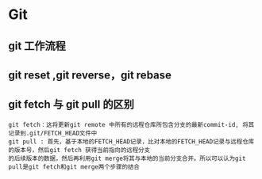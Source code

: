# Git

## git 工作流程

## git reset ,git reverse，git rebase

## git fetch 与 git pull 的区别

    git fetch：这将更新git remote 中所有的远程仓库所包含分支的最新commit-id, 将其记录到.git/FETCH_HEAD文件中
    git pull : 首先，基于本地的FETCH_HEAD记录，比对本地的FETCH_HEAD记录与远程仓库的版本号，然后git fetch 获得当前指向的远程分支
    的后续版本的数据，然后再利用git merge将其与本地的当前分支合并。所以可以认为git pull是git fetch和git merge两个步骤的结合
